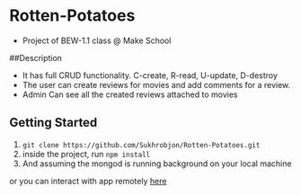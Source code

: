 # Rotten-Potatoes

- Project of BEW-1.1 class @ Make School 

##Description
- It has full CRUD functionality. C-create, R-read, U-update, D-destroy
- The user can create reviews for movies and add comments for a review.
- Admin Can see all the created reviews attached to movies

## Getting Started

1. `git clone https://github.com/Sukhrobjon/Rotten-Potatoes.git`
2. inside the project, run `npm install`
3. And assuming the mongod is running background on your local machine

or you can interact with app remotely [here](https://powerful-spire-74601.herokuapp.com/)

